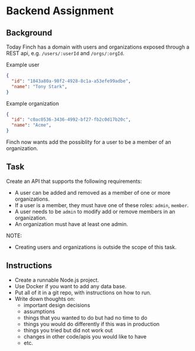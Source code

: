 # Backend Assignment

## Background

Today Finch has a domain with users and organizations exposed through a REST api, e.g. `/users/:userId` and `/orgs/:orgId`.

Example user
```json
{
  "id": "1843a80a-98f2-4928-8c1a-a53efe99adbe",
  "name": "Tony Stark",
}
```

Example organization
```json
{
  "id": "c0ac0536-3436-4992-bf27-fb2c0d17b20c",
  "name": "Acme",
}
```

Finch now wants add the possiblity for a user to be a member of an organization.

## Task

Create an API that supports the following requirements: 
* A user can be added and removed as a member of one or more organizations.
* If a user is a member, they must have one of these roles: `admin`, `member`.
* A user needs to be `admin` to modify add or remove members in an organization.
* An organization must have at least one admin.

NOTE: 
* Creating users and organizations is outside the scope of this task.

## Instructions

* Create a runnable Node.js project.
* Use Docker if you want to add any data base.
* Put all of it in a git repo, with instructions on how to run.
* Write down thoughts on:
  * important design decisions
  * assumptions
  * things that you wanted to do but had no time to do
  * things you would do differently if this was in production
  * things you tried but did not work out
  * changes in other code/apis you would like to have
  * etc.
